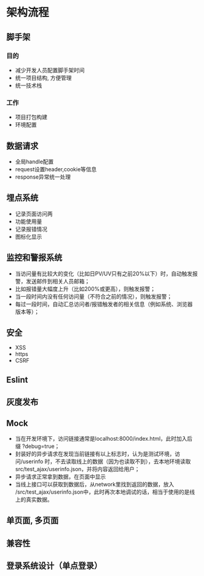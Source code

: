 # 架构流程

## 脚手架

### 目的
- 减少开发人员配置脚手架时间
- 统一项目结构, 方便管理
- 统一技术栈

### 工作

- 项目打包构建
- 环境配置

## 数据请求

- 全局handle配置
 - request设置header,cookie等信息
 - response异常统一处理

## 埋点系统

- 记录页面访问两
- 功能使用量
- 记录报错情况
- 图标化显示

## 监控和警报系统

- 当访问量有比较大的变化（比如日PV/UV只有之前20%以下）时，自动触发报警，发送邮件到相关人员邮箱；
- 比如报错量大幅度上升（比如200%或更高），则触发报警；
- 当一段时间内没有任何访问量（不符合之前的情况），则触发报警；
- 每过一段时间，自动汇总访问者/报错触发者的相关信息（例如系统、浏览器版本等）；

## 安全

- XSS
- https
- CSRF

## Eslint

## 灰度发布

## Mock

- 当在开发环境下，访问链接通常是localhost:8000/index.html，此时加入后缀 ?debug=true；
- 封装好的异步请求在发现当前链接有以上标志时，认为是测试环境，访问/userinfo 时，不去读取线上的数据（因为也读取不到），去本地环境读取 src/test_ajax/userinfo.json，并将内容返回给用户；
- 异步请求正常拿到数据，在页面中显示
- 当线上接口可以获取到数据后，从network里找到返回的数据，放入 /src/test_ajax/userinfo.json中，此时再次本地调试的话，相当于使用的是线上的真实数据。


## 单页面, 多页面

## 兼容性

## 登录系统设计（单点登录）
